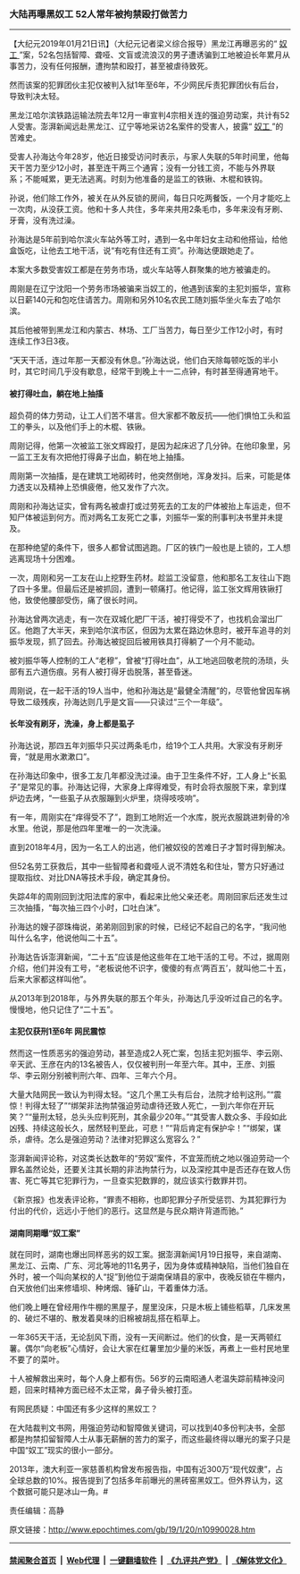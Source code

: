### 大陆再曝黑奴工 52人常年被拘禁殴打做苦力
------------------------

<p>
 【大纪元2019年01月21日讯】（大纪元记者梁义综合报导）黑龙江再曝恶劣的“
 <a href="http://www.epochtimes.com/gb/tag/%E5%A5%B4%E5%B7%A5.html">
  奴工
 </a>
 ”案，52名包括智障、聋哑、文盲或流浪汉的男子遭诱骗到工地被迫长年累月从事苦力，没有任何报酬，遭拘禁和殴打，甚至被虐待致死。
</p>
<p>
 然而该案的犯罪团伙主犯仅被判入狱1年至6年，不少网民斥责犯罪团伙有后台，导致判决太轻。
</p>
<p>
 黑龙江哈尔滨铁路运输法院去年12月一审宣判4宗相关连的强迫劳动案，共计有52人受害。澎湃新闻远赴黑龙江、辽宁等地采访2名案件的受害人，披露“
 <a href="http://www.epochtimes.com/gb/tag/%E5%A5%B4%E5%B7%A5.html">
  奴工
 </a>
 ”的苦难史。
</p>
<p>
 受害人孙海达今年28岁，他近日接受访问时表示，与家人失联的5年时间里，他每天干苦力至少12小时，甚至连干两三个通宵；没有一分钱工资，不能与外界联系；不能喊累，更无法逃离。时刻为他准备的是监工的铁锹、木棍和铁钩。
</p>
<p>
 孙说，他们除工作外，被关在从外反锁的房间，每日只吃两餐饭，一个月才能吃上一次肉，从没获工资。他和十多人共住，多年来共用2条毛巾，多年来没有牙刷、牙膏，没有洗过澡。
</p>
<p>
 孙海达是5年前到哈尔滨火车站外等工时，遇到一名中年妇女主动和他搭讪，给他盒饭吃，让他去工地干活，说“有吃有住还有工资”。孙海达便跟她走了。
</p>
<p>
 本案大多数受害奴工都是在劳务市场，或火车站等人群聚集的地方被骗走的。
</p>
<p>
 周刚是在辽宁沈阳一个劳务市场被骗来当奴工的，他遇到该案的主犯刘振华，宣称以日薪140元和包吃住请苦力。周刚和另外10名农民工随刘振华坐火车去了哈尔滨。
</p>
<p>
 其后他被带到黑龙江和内蒙古、林场、工厂当苦力，每日至少工作12小时，有时连续工作3日3夜。
</p>
<p>
 “天天干活，连过年那一天都没有休息。”孙海达说，他们白天除每顿吃饭的半小时，其它时间几乎没有歇息，经常干到晚上十一二点钟，有时甚至得通宵地干。
</p>
<h4>
 被打得吐血，躺在地上抽搐
</h4>
<p>
 超负荷的体力劳动，让工人们苦不堪言。但大家都不敢反抗——他们惧怕工头和监工的拳头，以及他们手上的木棍、铁锹。
</p>
<p>
 周刚记得，他第一次被监工张文辉殴打，是因为起床迟了几分钟。在他印象里，另一监工王友有次把他打得鼻子出血，躺在地上抽搐。
</p>
<p>
 周刚第一次抽搐，是在建筑工地砌砖时，他突然倒地，浑身发抖。后来，可能是体力透支以及精神上恐惧疲倦，他又发作了六次。
</p>
<p>
 周刚和孙海达证实，曾有两名被虐打或过劳死去的工友的尸体被抬上车运走，但不知尸体被运到何方。而对两名工友死亡之事，刘振华一案的刑事判决书里并未提及。
</p>
<p>
 在那种绝望的条件下，很多人都曾试图逃跑。厂区的铁门一般也是上锁的，工人想逃离现场十分困难。
</p>
<p>
 一次，周刚和另一工友在山上挖野生药材。趁监工没留意，他和那名工友往山下跑了四十多里。但最后还是被抓回，遭到一顿痛打。他记得，监工张文辉用铁锹打他，致使他腰部受伤，痛了很长时间。
</p>
<p>
 孙海达曾两次逃走，有一次在双城化肥厂干活，被打得受不了，也找机会溜出厂区。他跑了大半天，来到哈尔滨市区，但因为太累在路边休息时，被开车追寻的刘振华发现，抓了回去。孙海达被捉回后被用铁具打得躺了一个月不能动。
</p>
<p>
 被刘振华等人控制的工人“老穆”，曾被“打得吐血”，从工地逃回敬老院的汤琐，头部有五六道伤痕。另有人被打得牙齿脱落，甚至昏迷。
</p>
<p>
 周刚说，在一起干活的19人当中，他和孙海达是“最健全清醒”的，尽管他曾因车祸导致二级残疾，孙海达则几乎是文盲——只读过“三个一年级”。
</p>
<h4>
 长年没有刷牙，洗澡，身上都是虱子
</h4>
<p>
 孙海达说，那四五年刘振华只买过两条毛巾，给19个工人共用。大家没有牙刷牙膏，“就是用水漱漱口”。
</p>
<p>
 在孙海达印象中，很多工友几年都没洗过澡。由于卫生条件不好，工人身上“长虱子”是常见的事。孙海达记得，大家身上痒得难受，有时会将衣服脱下来，拿到煤炉边去烤，“一些虱子从衣服蹦到火炉里，烧得吱吱响”。
</p>
<p>
 有一年，周刚实在“痒得受不了”，跑到工地附近一个水库，脱光衣服跳进刺骨的冷水里。他说，那是他四年里唯一的一次洗澡。
</p>
<p>
 直到2018年4月，因为一名工人的出逃，他们被奴役的苦难日子才暂时得到解决。
</p>
<p>
 但52名劳工获救后，其中一些智障者和聋哑人说不清姓名和住址，警方只好通过提取指纹、对比DNA等技术手段，确定其身份。
 <span class="Apple-converted-space">
 </span>
</p>
<p>
 失踪4年的周刚回到沈阳法库的家中，看起来比他父亲还老。周刚回家后还发生过三次抽搐，“每次抽三四个小时，口吐白沫”。
</p>
<p>
 孙海达的嫂子邵珠梅说，弟弟刚回到家的时候，已经记不起自己的名字，“我问他叫什么名字，他说他叫二十五”。
</p>
<p>
 孙海达告诉澎湃新闻，“二十五”应该是他这些年在工地干活的工号。不过，据周刚介绍，他们并没有工号，“老板说他不识字，傻傻的有点‘两百五’，就叫他二十五，后来大家都这样叫他”。
</p>
<p>
 从2013年到2018年，与外界失联的那五个年头，孙海达几乎没听过自己的名字。慢慢地，他只记住了“二十五”。
</p>
<h4>
 主犯仅获刑1至6年 网民震惊
</h4>
<p>
 然而这一性质恶劣的强迫劳动，甚至造成2人死亡案，包括主犯刘振华、李云刚、辛天武、王彦在内的13名被告人，仅仅被判刑一年至六年。其中，王彦、刘振华、李云刚分别被判刑六年、四年、三年六个月。
 <span class="Apple-converted-space">
 </span>
</p>
<p>
 大量大陆网民一致认为判得太轻。“这几个黑工头有后台，法院才给判这刑。”“震惊！判得太轻了”“绑架非法拘禁强迫劳动虐待还致人死亡，一到六年你在开玩笑？”“量刑太轻，总头头应判死刑，其余最少20年。”“其受害人数众多、手段如此凶残、持续这般长久，居然轻判至此，可悲！”“背后肯定有保护伞！”“绑架，谋杀，虐待。怎么是强迫劳动？法律对犯罪这么宽容么？”
</p>
<p>
 澎湃新闻评论称，对这类长达数年的“劳奴”案件，不宜笼而统之地以强迫劳动一个罪名盖然论处，还要关注其长期的非法拘禁行为，以及深挖其中是否还存在致人伤害、死亡等其它犯罪行为，一旦查实犯数罪的，就应该实行数罪并罚。
</p>
<p>
 《新京报》也发表评论称，“罪责不相称，也即犯罪分子所受惩罚、为其犯罪行为付出的代价，远远小于他们的恶行。这显然是与民众期许背道而驰。”
</p>
<h4>
 湖南同期曝“奴工案”
</h4>
<p>
 就在同时，湖南也爆出同样恶劣的奴工案。据澎湃新闻1月19日报导，来自湖南、黑龙江、云南、广东、河北等地的11名男子，因为身体或精神缺陷，当他们独自在外时，被一个叫向某权的人“捉”到他位于湖南保靖县的家中，夜晚反锁在牛棚内，白天放他们出来修墙坝、种烤烟、锤矿山，干着重体力活。
</p>
<p>
 <span class="Apple-converted-space">
 </span>
 他们晚上睡在曾经用作牛棚的黑屋子，屋里没床，只是木板上铺些稻草，几床发黑的、破烂不堪的、散发着臭味的旧棉被胡乱搭在稻草上。
</p>
<p>
 一年365天干活，无论刮风下雨，没有一天间断过。他们的伙食，是一天两顿红薯。偶尔“向老板”心情好，会让大家在红薯里加少量的米饭，再煮上一些村民地里不要了的菜叶。
</p>
<p>
 十人被解救出来时，每个人身上都有伤。56岁的云南昭通人老温失踪前精神没问题，回来时精神方面已经不太正常，鼻子骨头被打歪。
</p>
<p>
 有网民质疑：中国还有多少这样的黑奴工？
</p>
<p>
 在大陆裁判文书网，用强迫劳动和智障做关键词，可以找到40多份判决书，全部都是拘禁扣留智障人士从事无薪酬的苦力的案子，而这些最终得以曝光的案子只是中国“奴工”现实的很小一部分。
</p>
<p>
 2013年，澳大利亚一家慈善机构曾发布报告指，中国有近300万“现代奴隶”，占全球总数的10%。报告提到了包括多年前曝光的黑砖窑黑奴工。但外界认为，这个数据可能只是冰山一角。#
</p>
<p>
 责任编辑：高静
</p>

原文链接：http://www.epochtimes.com/gb/19/1/20/n10990028.htm


------------------------
#### [禁闻聚合首页](https://github.com/gfw-breaker/banned-news/blob/master/README.md) &nbsp;|&nbsp; [Web代理](https://github.com/gfw-breaker/open-proxy/blob/master/README.md) &nbsp;|&nbsp; [一键翻墙软件](https://github.com/gfw-breaker/nogfw/blob/master/README.md) &nbsp;|&nbsp; [《九评共产党》](https://github.com/gfw-breaker/9ping.md/blob/master/README.md#九评之一评共产党是什么) &nbsp;|&nbsp; [《解体党文化》](https://github.com/gfw-breaker/jtdwh.md/blob/master/README.md#绪论)